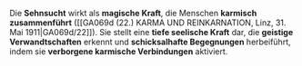 
Die **Sehnsucht** wirkt als **magische Kraft**, die Menschen **karmisch zusammenführt** ([[GA069d (22.) KARMA UND REINKARNATION, Linz, 31. Mai 1911|GA069d/22]]). Sie stellt eine **tiefe seelische Kraft** dar, die **geistige Verwandtschaften** erkennt und **schicksalhafte Begegnungen** herbeiführt, indem sie **verborgene karmische Verbindungen** aktiviert.
